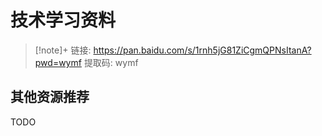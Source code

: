 # 技术学习资料

> [!note]+
> 链接: https://pan.baidu.com/s/1rnh5jG81ZiCgmQPNsItanA?pwd=wymf 提取码: wymf 

## 其他资源推荐

TODO